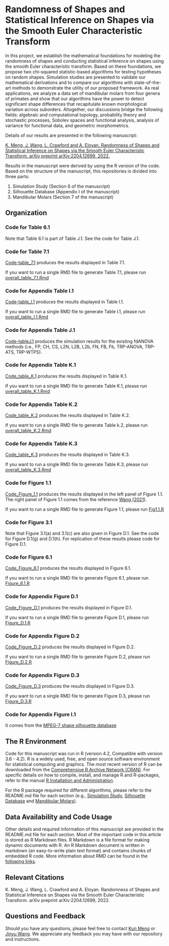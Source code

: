 # Randomness of Shapes and Statistical Inference on Shapes via the Smooth Euler Characteristic Transform

In this project, we establish the mathematical foundations for modeling the randomness of shapes and conducting statistical inference on shapes using the smooth Euler characteristic transform. Based on these foundations, we propose two chi-squared statistic-based algorithms for testing hypotheses on random shapes. Simulation studies are presented to validate our mathematical derivations and to compare our algorithms with state-of-the-art methods to demonstrate the utility of our proposed framework. As real applications, we analyze a data set of mandibular molars from four genera of primates and show that our algorithms have the power to detect significant shape differences that recapitulate known morphological variation across suborders. Altogether, our discussions bridge the following fields: algebraic and computational topology, probability theory and stochastic processes, Sobolev spaces and functional analysis, analysis of variance for functional data, and geometric morphometrics.

Details of our results are presented in the following manuscript:

[K. Meng, J. Wang, L. Crawford and A. Eloyan. Randomness of Shapes and Statistical Inference on Shapes via the Smooth Euler Characteristic Transform. arXiv preprint arXiv:2204.12699, 2022.](https://arxiv.org/abs/2204.12699)

Results in the manuscript were derived by using the R version of the code. Based on the structure of the manuscript, this repositories is divided into three parts:
1. Simulation Study (Section 6 of the manuscript)
2. Silhouette Database (Appendix I of the manuscript)
3. Mandibular Molars (Section 7 of the manuscript)

## Organization

### Code for Table 6.1
Note that Table 6.1 is part of Table J.1. See the code for Table J.1.
### Code for Table 7.1
[Code-table_7.1](https://github.com/JinyuWang123/TDA/tree/main/Mandibular%20Molars/Code_table_7.1) produces the results displayed in Table 7.1.

If you want to run a single RMD file to generate Table 7.1, please run [overall_table_7.1.Rmd
](https://github.com/JinyuWang123/TDA/blob/main/Mandibular%20Molars/Code_table_7.1/overall_table_7.1.Rmd)
### Code for Appendix Table I.1
[Code-table_I.1](https://github.com/JinyuWang123/TDA/tree/main/Silhouette%20Database/Code_table_I.1) produces the results displayed in Table I.1.

If you want to run a single RMD file to generate Table I.1, please run [overall_table_I.1.Rmd
](https://github.com/JinyuWang123/TDA/blob/main/Silhouette%20Database/Code_table_I.1/overall_table_I.1.Rmd)
### Code for Appendix Table J.1
[Code-tableJ.1](https://github.com/JinyuWang123/TDA/blob/main/Simulation%20Study/Table%20J.1/Existing%20fdANOVA%20methods.Rmd) produces the simulation results for the existing fdANOVA methods (i.e., FP, CH, CS, L2N, L2B, L2b, FN, FB, Fb, TRP-ANOVA, TRP-ATS, TRP-WTPS).

### Code for Appendix Table K.1
[Code_table_K.1](https://github.com/JinyuWang123/TDA/tree/main/Simulation%20Study/Code_table_K.1) produces the results displayed in Table K.1.

If you want to run a single RMD file to generate Table K.1, please run [overall_table_K.1.Rmd
](https://github.com/JinyuWang123/TDA/blob/main/Simulation%20Study/Code_table_K.1/overall_table_K.1.Rmd)
### Code for Appendix Table K.2
[Code_table_K.2](https://github.com/JinyuWang123/TDA/tree/main/Simulation%20Study/Code_table_K.2) produces the results displayed in Table K.2.

If you want to run a single RMD file to generate Table k.2, please run [overall_table_K.2.Rmd
](https://github.com/JinyuWang123/TDA/blob/main/Simulation%20Study/Code_table_K.2/overall_table_K.2.Rmd)
### Code for Appendix Table K.3
[Code_table_K.3](https://github.com/JinyuWang123/TDA/tree/main/Simulation%20Study/Code_table_K.3) produces the results displayed in Table K.3.

If you want to run a single RMD file to generate Table K.3, please run [overall_table_K.3.Rmd
](https://github.com/JinyuWang123/TDA/blob/main/Simulation%20Study/Code_table_K.3/overall_table_K.3.Rmd)
### Code for Figure 1.1
[Code_Figure_1.1](https://github.com/JinyuWang123/TDA/tree/main/Mandibular%20Molars/Code_Figure_1.1) produces the results displayed in the left panel of Figure 1.1. The right panel of Figure 1.1 comes from the reference [Wang (2021)](https://projecteuclid.org/journals/annals-of-applied-statistics/volume-15/issue-2/A-statistical-pipeline-for-identifying-physical-features-that-differentiate-classes/10.1214/20-AOAS1430.full).

If you want to run a single RMD file to generate Figure 1.1, please run [Fig1.1.R
](https://github.com/JinyuWang123/TDA/blob/main/Mandibular%20Molars/Code_Figure_1.1/Fig1.1.R)
### Code for Figure 3.1
Note that Figure 3.1(a) and 3.1(c) are also given in Figure D.1. See the code for Figure D.1(g) and D.1(h). For replication of these results please code for Figure D.1.
### Code for Figure 6.1
[Code_Figure_6.1](https://github.com/JinyuWang123/TDA/tree/main/Simulation%20Study/Code_Figure_6.1) produces the results displayed in Figure 6.1.

If you want to run a single RMD file to generate Figure 6.1, please run [Figure_6.1.R](https://github.com/JinyuWang123/TDA/blob/main/Simulation%20Study/Code_Figure_6.1/Figure%206.1.R)

### Code for Appendix Figure D.1
[Code_Figure_D.1](https://github.com/JinyuWang123/TDA/tree/main/Simulation%20Study/Code_Figure_D.1) produces the results displayed in Figure D.1.

If you want to run a single RMD file to generate Figure D.1, please run [Figure_D.1.R
](https://github.com/JinyuWang123/TDA/blob/main/Simulation%20Study/Code_Figure_D.1/Figure_D.1.R)
### Code for Appendix Figure D.2
[Code_Figure_D.2](https://github.com/JinyuWang123/TDA/tree/main/Simulation%20Study/Code_Figure_D.2) produces the results displayed in Figure D.2.

If you want to run a single RMD file to generate Figure D.2, please run [Figure_D.2.R
](https://github.com/JinyuWang123/TDA/blob/main/Simulation%20Study/Code_Figure_D.2/Figure_D.2.R)
### Code for Appendix Figure D.3
[Code_Figure_D.3](https://github.com/JinyuWang123/TDA/tree/main/Simulation%20Study/Code_Figure_D.3) produces the results displayed in Figure D.3.

If you want to run a single RMD file to generate Figure D.3, please run [Figure_D.3.R
](https://github.com/JinyuWang123/TDA/blob/main/Simulation%20Study/Code_Figure_D.3/Figure_D.3.R)
### Code for Appendix Figure I.1
It comes from the [MPEG-7 shape silhouette database](https://dabi.temple.edu/external/shape/MPEG7/dataset.html)
## The R Environment
Code for this manuscript was run in R (version 4.2, Compatible with version 3.6 - 4.2). R is a widely used, free, and open source software environment for statistical computing and graphics. The most recent version of R can be downloaded from the [Comprehensive R Archive Network (CRAN)](https://cran.r-project.org/). For specific details on how to compile, install, and manage R and R-packages, refer to the manual [R Installation and Administration](https://cran.r-project.org/doc/manuals/r-release/R-admin.html).

For the R package required for different algorithms, please refer to the README.md file for each section (e.g., [Simulation Study](https://github.com/JinyuWang123/TDA/blob/main/Simulation%20Study/README.md), [Silhouette Database](https://github.com/JinyuWang123/TDA/blob/main/Silhouette%20Database/README.md) and [Mandibular Molars](https://github.com/JinyuWang123/TDA/blob/main/Mandibular%20Molars/README.md)).
## Data Availability and Code Usage
Other details and required information of this manuscript are provided in the README.md file for each section. Most of the important code in this article is stored as R Markdown files. R Markdown is a file format for making dynamic documents with R. An R Markdown document is written in markdown (an easy-to-write plain text format) and contains chunks of embedded R code. More information about RMD can be found in the [following links](https://rmarkdown.rstudio.com/articles_intro.html).
## Relevant Citations
K. Meng, J. Wang, L. Crawford and A. Eloyan. Randomness of Shapes and Statistical Inference on Shapes via the Smooth Euler Characteristic Transform. arXiv preprint arXiv:2204.12699, 2022.
## Questions and Feedback
Should you have any questions, please feel free to contact [Kun Meng](mailto:kun_meng@brown.edu) or [Jinyu Wang](mailto:jinyu_wang@brown.edu).
We appreciate any feedback you may have with our repository and instructions.
